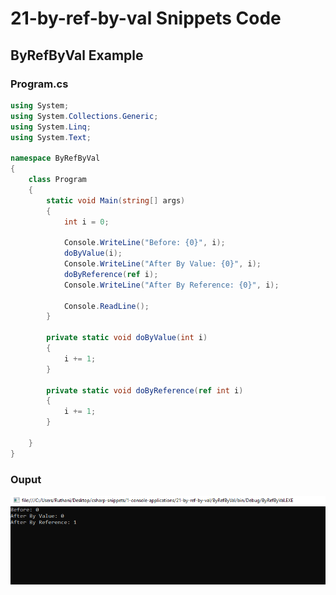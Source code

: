# 21-by-ref-by-val Snippets Code

## ByRefByVal Example

### Program.cs

```c#
using System;
using System.Collections.Generic;
using System.Linq;
using System.Text;

namespace ByRefByVal
{
    class Program
    {
        static void Main(string[] args)
        {
            int i = 0;

            Console.WriteLine("Before: {0}", i);
            doByValue(i);
            Console.WriteLine("After By Value: {0}", i);
            doByReference(ref i);
            Console.WriteLine("After By Reference: {0}", i);

            Console.ReadLine();
        }

        private static void doByValue(int i)
        {
            i += 1;
        }

        private static void doByReference(ref int i)
        {
            i += 1;
        }

    }
}

```

### Ouput

![ByRefByVal](media/1.PNG)






      





